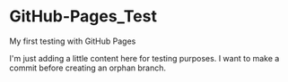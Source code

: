 # GitHub-Pages_Test
My first testing with GitHub Pages

I'm just adding a little content here for testing purposes. I want to make a commit before creating an orphan branch.
